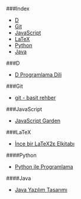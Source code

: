 ###Index
* [D](#d)
* [Git](#git)
* [JavaScript](#javascript)
* [LaTeX](#latex)
* [Python](#python)
* [Java](#java)

###D

* [D Programlama Dili](http://ddili.org/ders/d/D_Programlama_Dili.pdf)

###Git

* [git - basit rehber](http://rogerdudler.github.io/git-guide/index.tr.html)

###JavaScript

* [JavaScript Garden](http://bonsaiden.github.io/JavaScript-Garden/tr)

###LaTeX

* [İnce bir LaTeX2ε Elkitabı](http://www.ctan.org/tex-archive/info/lshort/turkish)

####Python

* [Python ile Programlama](http://belgeler.istihza.com/py3/)
 
####Java

* [Java Yazılım Tasarımı](http://tdsoftware.net/2011/09/23/java-yazalim-tasarimi-kitabi-pdf/)
